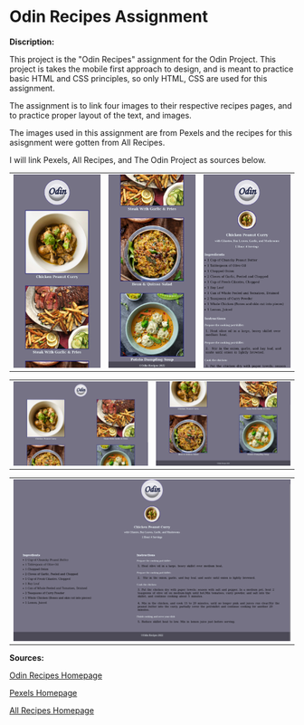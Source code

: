 
# Odin Recipes Assignment

**Discription:**

This project is the "Odin Recipes" assignment for the Odin Project. 
This project is takes the mobile first approach to design, and is meant to practice basic HTML and CSS principles, so only HTML, CSS are used for this assignment.

The assignment is to link four images to their respective recipes pages, and to practice proper layout of the text, and images. 

The images used in this assignment are from Pexels and the recipes for this asisgnment were gotten from All Recipes.

I will link Pexels, All Recipes, and The Odin Project as sources below.

<table>
    <tr>
    <td><img src="./readme-file-images/read-me-mobile-first-one.png"></td>
    <td><img src="./readme-file-images/read-me-mobile-first-two.png"></td>
    <td><img src="./readme-file-images/read-me-mobile-first-recipe-page.png"></td>
    </tr>
</table>

<table>
    <tr>
    <td><img src="./readme-file-images/read-me-homepage-one.png"></td>
    <td><img src="./readme-file-images/read-me-homepage-two.png"></td>
    </tr>
</table>

<table>
    <tr>
    <td><img src="./readme-file-images/read-me-homepage-recipe-page.png"></td>
    </tr>
</table>



**Sources:**

[Odin Recipes Homepage](https://www.theodinproject.com/)

[Pexels Homepage](https://www.pexels.com/)

[All Recipes Homepage](https://www.allrecipes.com/)